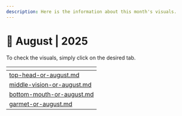 ```yaml
---
description: Here is the information about this month's visuals.
---
```


# 🔮 August | 2025

To check the visuals, simply click on the desired tab.

<table><thead><tr><th data-type="content-ref"></th></tr></thead><tbody><tr><td><a href="top-head-or-august.md">top-head-or-august.md</a></td></tr><tr><td><a href="middle-vision-or-august.md">middle-vision-or-august.md</a></td></tr><tr><td><a href="bottom-mouth-or-august.md">bottom-mouth-or-august.md</a></td></tr><tr><td><a href="garmet-or-august.md">garmet-or-august.md</a></td></tr></tbody></table>
